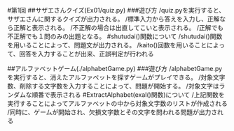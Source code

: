 #第1回
##サザエさんクイズ(Ex01/quiz.py)
###遊び方
/quiz.pyを実行すると、サザエさんに関するクイズが出力される。
/標準入力から答えを入力し、正解なら正解と表示される。
/不正解の場合は出直してこいと表示される。
/正解でも不正解でも１問のみの出題となる。
#shutudai()関数について
/shutudai()関数を用いることによって、問題文が出力される。
/kaito()回数を用いることによって、回答を入力することが出来、正誤判定が行われる

##アルファベットゲーム(./alphabetGame.py)
###遊び方
/alphabetGame.pyを実行すると、消えたアルファベットを探すゲームがプレイできる。
/対象文字数、削除する文字数を入力することによって、問題が開始する。
/対象文字はランダムな順番で表示される
#ExtractAlphabet(exal()関数)について
/上記関数を実行することによってアルファベットの中から対象文字数のリストが作成される
/同時に、ゲームが開始され、欠損文字数とその文字を問われる問題が出力される
